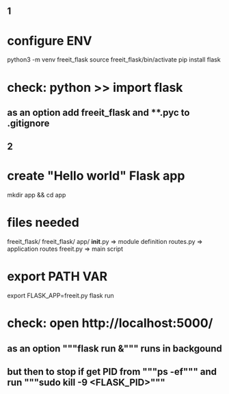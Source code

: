 ## 1
# configure ENV
python3 -m venv freeit_flask
source freeit_flask/bin/activate
pip install flask
# check: python >> import flask

## as an option add freeit_flask and **.pyc to .gitignore

## 2
# create "Hello world" Flask app
mkdir app && cd app
# files needed
freeit_flask/
  freeit_flask/
  app/
    __init__.py => module definition
    routes.py => application routes
  freeit.py => main script
# export PATH VAR
export FLASK_APP=freeit.py
flask run
# check: open http://localhost:5000/

## as an option """flask run &""" runs in backgound
## but then to stop if get PID from """ps -ef""" and run """sudo kill -9 <FLASK_PID>"""
